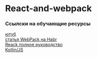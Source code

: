 # React-and-webpack

### Ссылски на обучающие ресурсы
[ютуб](https://www.youtube.com/watch?v=2VP_B63cO8E)    
[статья WebPack на Habr](https://habr.com/ru/post/309306/)     
[Reack полное руководство](https://learn-reactjs.ru/home)    
[Kotlin/JS](https://kotlinlang.org/docs/js-project-setup.html)    